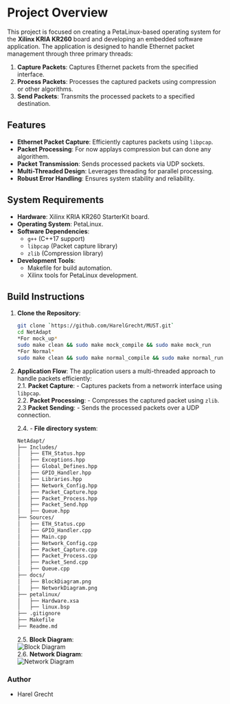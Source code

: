 # Project Overview

This project is focused on creating a PetaLinux-based operating system for the **Xilinx KRIA KR260** board and developing an embedded software application. The application is designed to handle Ethernet packet management through three primary threads:

1. **Capture Packets**: Captures Ethernet packets from the specified interface.
2. **Process Packets**: Processes the captured packets using compression or other algorithms.
3. **Send Packets**: Transmits the processed packets to a specified destination.

## Features

- **Ethernet Packet Capture**: Efficiently captures packets using `libpcap`.
- **Packet Processing**: For now applays compression but can done any algorithem.
- **Packet Transmission**: Sends processed packets via UDP sockets.
- **Multi-Threaded Design**: Leverages threading for parallel processing.
- **Robust Error Handling**: Ensures system stability and reliability.

## System Requirements

- **Hardware**: Xilinx KRIA KR260 StarterKit board.
- **Operating System**: PetaLinux.
- **Software Dependencies**:
  - `g++` (C++17 support)
  - `libpcap` (Packet capture library)
  - `zlib` (Compression library)
- **Development Tools**:
  - Makefile for build automation.
  - Xilinx tools for PetaLinux development.

## Build Instructions

1. **Clone the Repository**:
   ```bash
   git clone `https://github.com/HarelGrecht/MUST.git`
   cd NetAdapt
   *For mock_up*
   sudo make clean && sudo make mock_compile && sudo make mock_run
   *For Normal*
   sudo make clean && sudo make normal_compile && sudo make normal_run
    ```

2. **Application Flow**:
The application users a multi-threaded approach to handle packets efficiently:\
    2.1. **Packet Capture**:
        - Captures packets from a networrk interface using `libpcap`.\
    2.2. **Packet Processing**:
        - Compresses the captured packet using `zlib`.\
    2.3 **Packet Sending**:
        - Sends the processed packets over a UDP connection.

    2.4. - **File directory system**:
    ```sh
    NetAdapt/
    ├── Includes/
    │   ├── ETH_Status.hpp
    │   ├── Exceptions.hpp
    │   ├── Global_Defines.hpp
    │   ├── GPIO_Handler.hpp
    │   ├── Libraries.hpp
    │   ├── Network_Config.hpp
    │   ├── Packet_Capture.hpp
    │   ├── Packet_Process.hpp
    │   ├── Packet_Send.hpp
    │   ├── Queue.hpp
    ├── Sources/
    │   ├── ETH_Status.cpp
    │   ├── GPIO_Handler.cpp
    │   ├── Main.cpp
    │   ├── Network_Config.cpp
    │   ├── Packet_Capture.cpp
    │   ├── Packet_Process.cpp
    │   ├── Packet_Send.cpp
    │   ├── Queue.cpp
    ├── docs/
    │   ├── BlockDiagram.png
    │   ├── NetworkDiagram.png
    ├── petalinux/
    │   ├── Hardware.xsa
    │   ├── linux.bsp
    ├── .gitignore
    ├── Makefile
    ├── Readme.md
    ```
    2.5. **Block Diagram**:\
        ![Block Diagram](./docs/BlockDiagram.png)\
    2.6. **Network Diagram**:\
        ![Network Diagram](./docs/NetworkDiagram.png)

### Author
- Harel Grecht
